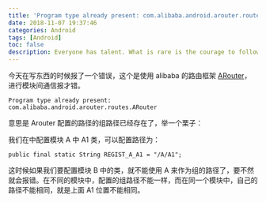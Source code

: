 ```yaml
---
title: 'Program type already present: com.alibaba.android.arouter.routes.ARouter'
date: 2018-11-07 19:37:46
categories: Android
tags: [Android]
toc: false
description: Everyone has talent. What is rare is the courage to follow the talent to the dark place where it leads.
---
```

今天在写东西的时候报了一个错误，这个是使用 alibaba 的路由框架 [ARouter](https://github.com/alibaba/ARouter)，进行模块间通信报才错。
```
Program type already present: com.alibaba.android.arouter.routes.ARouter
```
意思是 Arouter 配置的路径的组路径已经存在了，举一个栗子：

我们在中配置模块 A 中 A1 类，可以配置路径为：
```
public final static String REGIST_A_A1 = "/A/A1";
```
这时候如果我们要配置模块 B 中的类，就不能使用 A 来作为组的路径了，要不然就会报错。在不同的模块中，配置的组路径不能一样，而在同一个模块中，自己的路径不能相同，就是上面 A1 位置不能相同。 